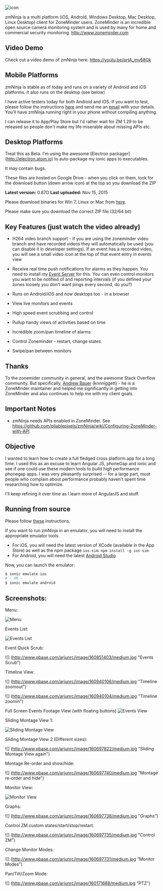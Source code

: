 ![](http://www.pbase.com/arjunrc/image/160855207.jpg "icon") 

zmNinja is a multi platform (iOS, Android, Windows Desktop, Mac Desktop, Linux Desktop) client for ZoneMinder users.
ZoneMinder is an incredible open source camera monitoring system and is used
by many for home and commercial security monitoring. http://www.zoneminder.com

Video Demo
-------------
Check out a video demo of zmNinja here: https://youtu.be/prtA_mv68Ok

Mobile Platforms
---------------------------
zmNinja is  stable as of today and runs on a variety of Android and iOS platforms.
It also runs on the desktop (see below)

I have active testers today for both Android and iOS. If you want to test, please follow the instructions
[here](https://forums.zoneminder.com/viewtopic.php?f=33&t=23073) and send me an [email](mailto:pliablepixels@gmail.com) with your details.
You'll have zmNinja running right in your phone without compiling anything.

I can release it to App/Play Store but I'd rather wait for ZM 1.29 to be released so people don't make
my life miserable about missing APIs etc.


Desktop Platforms
-----------------
Treat this as Beta. I'm using the awesome [Electron packager] (http://electron.atom.io) to auto-package my ionic apps to executables.

It may contain bugs. 

These files are hosted on Google Drive - when you click on them, look for the download button (down arrow icon) at the top so you download the ZIP

**Latest version:** 0.87D
**Last uploaded:** Nov 15, 2015

Please download binaries for Win 7, Linux or Mac from [here](https://github.com/pliablepixels/zmNinja/releases). 

Please make sure you download the correct ZIP file (32/64 bit)


Key Features (just watch the video already)
--------------------------------------------
* H264 video branch support - if you are using the zoneminder video branch and have recorded videos they will automatically be used (you can disable it in developer settings). If an event has a recorded video, you will see a small video icon at the top of that event entry in events view

* Receive real time push notifications for alarms as they happen. You need to install my [Event Server](https://github.com/pliablepixels/zmeventserver) for this. You can even control monitors you want to be notified of and reporting intervals (if you defined your zones loosely you don't want pings every second, do you?)

* Runs on Android/iOS and now desktops too - in a browser 


* View live monitors and events 

* High speed event scrubbing and control

* Pullup handy views of activities based on time 

* Incredible zoom/pan timeline of alarms

* Control Zoneminder - restart, change states

* Swipe/pan between monitors


Thanks
------
To the zonemider community in general, and the awesome Stack Overflow community.
But specifically, [Andrew Bauer](https://github.com/knnniggett) (knnniggett) - he is a ZoneMinder maintainer and
helped me significantly in getting into ZoneMinder and also continues to help
me with my client goals. 

Important Notes
---------------
* zmNinja needs APIs enabled in ZoneMinder. See https://github.com/pliablepixels/zmNinja/wiki/Configuring-ZoneMinder-with-API

Objective
----------
I wanted to learn how to create a full fledged cross platform app for a long time.
I used this as an excuse to learn Angular JS, phoneGap and ionic and see if one could
use these modern tools to build high performance phonegap apps. I was very pleasantly
surprised -- for a large part, most people who complain about performance  probably
haven't spent time researching how to optimize. 

I'll keep refining it over time as I learn more of AngularJS and stuff.

Running from source
----------------------

Please follow [these](https://github.com/pliablepixels/zmNinja/wiki/Running-zmNinja-from-Source) instructions.

If you want to run zmNinja in an emulator, you will need to install the appropriate emulator tools.

* For iOS, you will need the latest version of XCode (available in the App Store) as well as the npm package `ios-sim`: `npm install -g ios-sim`
* For Android, you will need the latest [Android Studio](https://developer.android.com/sdk/index.html)

Now, you can launch the emulator:

```bash
$ ionic emulate ios
# - OR -
$ ionic emulate android
```


Screenshots:
------------

Menu:

![](http://www.pbase.com/arjunrc/image/160697727/medium.jpg "Menu")

Events List:

![](http://www.pbase.com/arjunrc/image/160697725/medium.jpg "Events List")

Event Quick Scrub:

![]
(http://www.pbase.com/arjunrc/image/160851403/medium.jpg "Events Scrub")

Timeline View:

![]
(http://www.pbase.com/arjunrc/image/160940106/medium.jpg "Timeline zoomout")

![]
(http://www.pbase.com/arjunrc/image/160940104/medium.jpg "Timeline zoomin")


Full Screen Events Footage View (with floating buttons)
![](http://www.pbase.com/arjunrc/image/160697734/medium.jpg "Events View")

Sliding Montage View 1:

![](http://www.pbase.com/arjunrc/image/160697821/medium.jpg "Sliding Montage View")

Sliding Montage View 2 (Different sizes):

![] (http://www.pbase.com/arjunrc/image/160697822/medium.jpg "Sliding Montage View again")


Montage Re-order and show/hide:

![] (http://www.pbase.com/arjunrc/image/160697740/medium.jpg "Montage re-order and hide")


Monitor View:

![](http://www.pbase.com/arjunrc/image/160697737/medium.jpg "Monitor View")

Graphs:

![] (http://www.pbase.com/arjunrc/image/160697738/medium.jpg "Graphs")

Control ZM custom states/start/stop/restart:

![] (http://www.pbase.com/arjunrc/image/160697735/medium.jpg "Control ZM")


Change Monitor Modes:

![] (http://www.pbase.com/arjunrc/image/160697731/medium.jpg "Monitor Modes")


Pan/Tilt/Zoom Mode:

![] (http://www.pbase.com/arjunrc/image/160171688/medium.jpg "PTZ")
